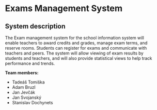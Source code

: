 # Exams Management System

## System description
The Exam management system for the school information system will enable teachers to award credits and grades, 
manage exam terms, and reserve rooms. Students can register for exams and communicate with teachers and peers.
The system will allow viewing of exam results by students and teachers, and will also provide statistical views 
to help track performance and trends.

**Team members:**
- Tadeáš Tomiška
- Adam Bruzl
- Jan Jevčák
- Jan Svojanský
- Stanislav Dochynets